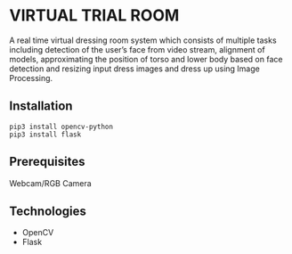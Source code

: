 # VIRTUAL TRIAL ROOM

A real time virtual dressing room system which consists of multiple tasks including detection of the user’s face from video stream, alignment of models, approximating the position of torso and lower body based on face detection and resizing input dress images and dress up using Image Processing. 


## Installation

`pip3 install opencv-python` <br>
`pip3 install flask` 

## Prerequisites
Webcam/RGB Camera

## Technologies

* OpenCV 
* Flask


